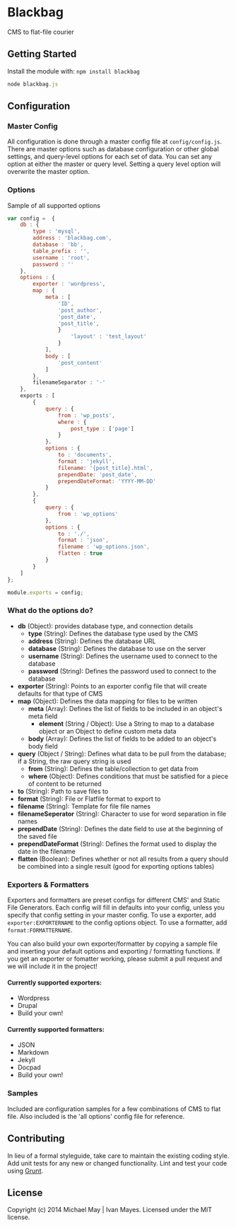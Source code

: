 # Blackbag

CMS to flat-file courier

## Getting Started
Install the module with: `npm install blackbag`

```javascript
node blackbag.js
```

## Configuration
### Master Config
All configuration is done through a master config file at  `config/config.js`.  There are master options such as database configuration or other global settings, and query-level options for each set of data.  You can set any option at either the master or query level.  Setting a query level option will overwrite the master option.

### Options
Sample of all supported options

```javascript
var config =  {
	db : {
		type : 'mysql',
		address : 'blackbag.com',
		database : 'bb',
		table_prefix : '',
		username : 'root',
		password : ''
	},
	options : {
		exporter : 'wordpress',
		map : {
			meta : [
				'ID',
				'post_author',
				'post_date',
				'post_title',
				}
					'layout' : 'test_layout'
				}
			],
			body : [
				'post_content'
			]
		},
		filenameSeparator : '-'
	},
	exports : [
		{
			query : {
				from : 'wp_posts',
				where : {
					post_type : ['page']
				}
			},
			options : {
				to : 'documents',
				format : 'jekyll',
				filename: '{post_title}.html',
				prependDate: 'post_date',
				prependDateFormat: 'YYYY-MM-DD'
			}
		},
		{
			query : {
				from : 'wp_options'
			},
			options : {
				to : './',
				format : 'json',
				filename : 'wp_options.json',
				flatten : true
			}
		}
	]
};

module.exports = config;
```
### What do the options do?

* **db** (Object): provides database type, and connection details
	* **type** (String): Defines the database type used by the CMS
	* **address** (String): Defines the database URL
	* **database** (String): Defines the database to use on the server
	* **username** (String): Defines the username used to connect to the database
	* **password** (String): Defines the password used to connect to the database
* **exporter** (String): Points to an exporter config file that will create defaults for that type of CMS
* **map** (Object): Defines the data mapping for files to be written
	* **meta** (Array): Defines the list of fields to be included in an object's meta field
		* **element** (String / Object): Use a String to map to a database object or an Object to define custom meta data
	* **body** (Array): Defines the list of fields to be added to an object's body field
* **query** (Object / String): Defines what data to be pull from the database; if a String, the raw query string is used
	* **from** (String): Defines the table/collection to get data from
	* **where** (Object): Defines conditions that must be satisfied for a piece of content to be returned
* **to** (String): Path to save files to
* **format** (String): File or Flatfile format to export to
* **filename** (String): Template for file file names
* **filenameSeperator** (String): Character to use for word separation in file names
* **prependDate** (String): Defines the date field to use at the beginning of the saved file
* **prependDateFormat** (String): Defines the format used to display the date in the filename
* **flatten** (Boolean): Defines whether or not all results from a query should be combined into a single result (good for exporting options tables)

### Exporters & Formatters
Exporters and formatters are preset configs for different CMS' and Static File Generators.  Each config will fill in defaults into your config, unless you specify that config setting in your master config.  To use a exporter, add `exporter:EXPORTERNAME` to the config options object.  To use a formatter, add `format:FORMATTERNAME`.  

You can also build your own exporter/formatter by copying a sample file and inserting your default options and exporting / formatting functions.  If you get an exporter or fomatter working, please submit a pull request and we will include it in the project!

#### Currently supported exporters:
* Wordpress
* Drupal
* Build your own!

#### Currently supported formatters:
* JSON
* Markdown
* Jekyll
* Docpad
* Build your own!

### Samples
Included are configuration samples for a few combinations of CMS to flat file.  Also included is the 'all options' config file for reference.


## Contributing
In lieu of a formal styleguide, take care to maintain the existing coding style. Add unit tests for any new or changed functionality. Lint and test your code using [Grunt](http://gruntjs.com/).

## License
Copyright (c) 2014 Michael May | Ivan Mayes. Licensed under the MIT license.
